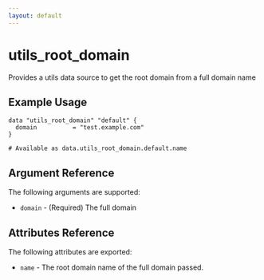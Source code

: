 ```yaml
---
layout: default
---
```


# utils\_root\_domain

Provides a utils data source to get the root domain from a full domain name

## Example Usage

```hcl
data "utils_root_domain" "default" {
  domain          = "test.example.com"
}

# Available as data.utils_root_domain.default.name
```

## Argument Reference

The following arguments are supported:

* `domain` - (Required) The full domain

## Attributes Reference

The following attributes are exported:

* `name` - The root domain name of the full domain passed.
